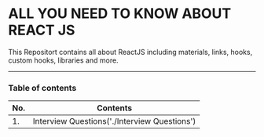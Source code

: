 # ALL YOU NEED TO KNOW ABOUT REACT JS

This Repositort contains all about ReactJS including materials, links, hooks, custom hooks, libraries and more.

---

### Table of contents

| No. | Contents                                      |
| --- | --------------------------------------------- |
| 1.  | Interview Questions('./Interview Questions')  |
